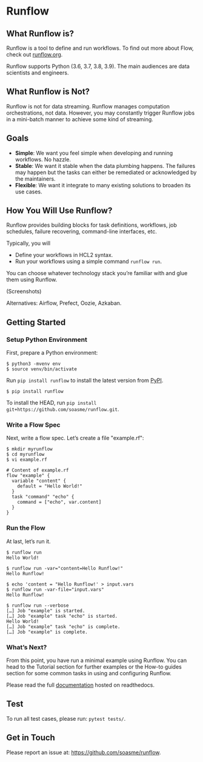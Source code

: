 # Runflow

## What Runflow is?

Runflow is a tool to define and run workflows. To find out more about Flow, check out [runflow.org](https://runflow.org).

Runflow supports Python (3.6, 3.7, 3.8, 3.9). 
The main audiences are data scientists and engineers.

## What Runflow is Not?

Runflow is not for data streaming. Runflow manages computation orchestrations, not data. However, you may constantly trigger Runflow jobs in a mini-batch manner to achieve some kind of streaming.

## Goals

* **Simple**: We want you feel simple when developing and running workflows. No hazzle.
* **Stable**: We want it stable when the data plumbing happens. The failures may happen but the tasks can either be remediated or acknowledged by the maintainers.
* **Flexible**: We want it integrate to many existing solutions to broaden its use cases.

## How You Will Use Runflow?

Runflow provides building blocks for task definitions, workflows, job schedules, failure recovering, command-line interfaces, etc. 

Typically, you will

* Define your workflows in HCL2 syntax.
* Run your workflows using a simple command `runflow run`.

You can choose whatever technology stack you’re familiar with and glue them using Runflow.

(Screenshots)

Alternatives: Airflow, Prefect, Oozie, Azkaban.

## Getting Started

### Setup Python Environment

First, prepare a Python environment:

```
$ python3 -mvenv env
$ source venv/bin/activate
```

Run `pip install runflow` to install the latest version from [PyPI](https://pypi.python.org/pypi/jetflow).

```
$ pip install runflow
```

To install the HEAD, run `pip install git+https://github.com/soasme/runflow.git`.

### Write a Flow Spec

Next, write a flow spec. Let’s create a file "example.rf":

```
$ mkdir myrunflow
$ cd myrunflow
$ vi example.rf
```

```
# Content of example.rf
flow "example" {
  variable "content" {
    default = "Hello World!"
  }
  task "command" "echo" {
    command = ["echo", var.content]
  }
}
```

### Run the Flow

At last, let’s run it.

```
$ runflow run
Hello World!

$ runflow run -var="content=Hello Runflow!"
Hello Runflow!

$ echo 'content = "Hello Runflow!' > input.vars
$ runflow run -var-file="input.vars"
Hello Runflow!

$ runflow run --verbose
[…] Job "example" is started.
[…] Job "example" task "echo" is started.
Hello World!
[…] Job "example" task "echo" is complete.
[…] Job "example" is complete.
```

### What’s Next? 

From this point, you have run a minimal example using Runflow. You can head to the Tutorial section for further examples or the How-to guides section for some common tasks in using and configuring Runflow.

Please read the full [documentation](https://docs.runflow.org/en/stable/) hosted on readthedocs.

## Test

To run all test cases, please run: `pytest tests/`.

## Get in Touch

Please report an issue at: <https://github.com/soasme/runflow>.
